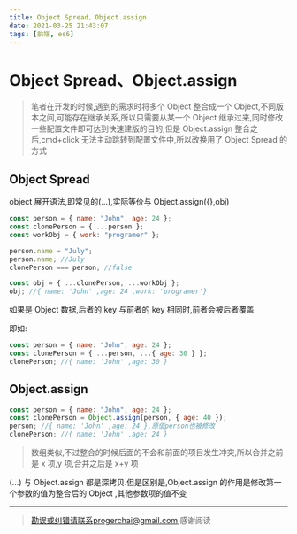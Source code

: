 ```yaml
---
title: Object Spread、Object.assign
date: 2021-03-25 21:43:07
tags: [前端, es6]
---
```


# Object Spread、Object.assign

> 笔者在开发的时候,遇到的需求时将多个 Object 整合成一个 Object,不同版本之间,可能存在继承关系,所以只需要从某一个 Object 继承过来,同时修改一些配置文件即可达到快速建版的目的,但是 Object.assign 整合之后,cmd+click 无法主动跳转到配置文件中,所以改换用了 Object Spread 的方式

## Object Spread

object 展开语法,即常见的(...),实际等价与 Object.assign({},obj)

```jsx
const person = { name: "John", age: 24 };
const clonePerson = { ...person };
const workObj = { work: "programer" };

person.name = "July";
person.name; //July
clonePerson === person; //false

const obj = { ...clonePerson, ...workObj };
obj; //{ name: 'John' ,age: 24 ,work: 'programer'}
```

如果是 Object 数据,后者的 key 与前者的 key 相同时,前者会被后者覆盖

即如:

```jsx
const person = { name: "John", age: 24 };
const clonePerson = { ...person, ...{ age: 30 } };
clonePerson; //{ name: 'John' ,age: 30 }
```

## Object.assign

```jsx
const person = { name: "John", age: 24 };
const clonePerson = Object.assign(person, { age: 40 });
person; //{ name: 'John' ,age: 24 },原值person也被修改
clonePerson; //{ name: 'John' ,age: 24 }
```

> 数组类似,不过整合的时候后面的不会和前面的项目发生冲突,所以合并之前是 x 项,y 项,合并之后是 x+y 项

(...) 与 Object.assign 都是深拷贝.但是区别是,Object.assign 的作用是修改第一个参数的值为整合后的 Object ,其他参数项的值不变

---

> 勘误或纠错请联系progerchai@gmail.com,感谢阅读
